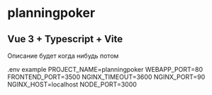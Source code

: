 # planningpoker

## Vue 3 + Typescript + Vite

Описание будет когда нибудь потом



.env example
PROJECT_NAME=planningpoker
WEBAPP_PORT=80
FRONTEND_PORT=3500
NGINX_TIMEOUT=3600
NGINX_PORT=90
NGINX_HOST=localhost
NODE_PORT=3000
